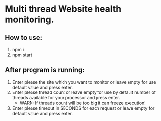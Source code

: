 # Multi thread Website health monitoring.

## How to use:
 1. npm i
 2. npm start

## After program is running:
 1. Enter please the site which you want to monitor or leave empty for use default value and press enter.
 2. Enter please thread count or leave empty for use by default number of threads available for your processor and press enter.
    * WARN: If threads count will be too big it can freeze execution!
 3. Enter please timeout in SECONDS for each request or leave empty for default value and press enter.